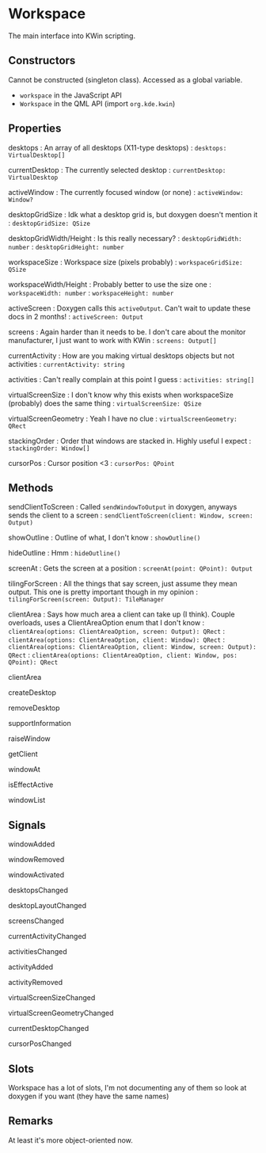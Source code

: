 # Workspace

The main interface into KWin scripting.

## Constructors

Cannot be constructed (singleton class). Accessed as a global variable.
* `workspace` in the JavaScript API
* `Workspace` in the QML API (import `org.kde.kwin`)

## Properties

desktops
: An array of all desktops (X11-type desktops)
: `desktops: VirtualDesktop[]`

currentDesktop
: The currently selected desktop
: `currentDesktop: VirtualDesktop`

activeWindow
: The currently focused window (or none)
: `activeWindow: Window?`

desktopGridSize
: Idk what a desktop grid is, but doxygen doesn't mention it
: `desktopGridSize: QSize`

desktopGridWidth/Height
: Is this really necessary?
: `desktopGridWidth: number`
: `desktopGridHeight: number`

workspaceSize
: Workspace size (pixels probably)
: `workspaceGridSize: QSize`

workspaceWidth/Height
: Probably better to use the size one
: `workspaceWidth: number`
: `workspaceHeight: number`

activeScreen
: Doxygen calls this `activeOutput`. Can't wait to update these docs in 2 months!
: `activeScreen: Output`

screens
: Again harder than it needs to be. I don't care about the monitor manufacturer, I just want to work with KWin
: `screens: Output[]`

currentActivity
: How are you making virtual desktops objects but not activities
: `currentActivity: string`

activities
: Can't really complain at this point I guess
: `activities: string[]`

virtualScreenSize
: I don't know why this exists when workspaceSize (probably) does the same thing
: `virtualScreenSize: QSize`

virtualScreenGeometry
: Yeah I have no clue
: `virtualScreenGeometry: QRect`

stackingOrder
: Order that windows are stacked in. Highly useful I expect
: `stackingOrder: Window[]`

cursorPos
: Cursor position <3
: `cursorPos: QPoint`

## Methods

sendClientToScreen
: Called `sendWindowToOutput` in doxygen, anyways sends the client to a screen
: `sendClientToScreen(client: Window, screen: Output)`

showOutline
: Outline of what, I don't know
: `showOutline()`

hideOutline
: Hmm
: `hideOutline()`

screenAt
: Gets the screen at a position
: `screenAt(point: QPoint): Output`

tilingForScreen
: All the things that say screen, just assume they mean output. This one is pretty important though in my opinion
: `tilingForScreen(screen: Output): TileManager`

clientArea
: Says how much area a client can take up (I think). Couple overloads, uses a ClientAreaOption enum that I don't know
: `clientArea(options: ClientAreaOption, screen: Output): QRect`
: `clientArea(options: ClientAreaOption, client: Window): QRect`
: `clientArea(options: ClientAreaOption, client: Window, screen: Output): QRect`
: `clientArea(options: ClientAreaOption, client: Window, pos: QPoint): QRect`

clientArea

createDesktop

removeDesktop

supportInformation

raiseWindow

getClient

windowAt

isEffectActive

windowList

## Signals

windowAdded

windowRemoved

windowActivated

desktopsChanged

desktopLayoutChanged

screensChanged

currentActivityChanged

activitiesChanged

activityAdded

activityRemoved

virtualScreenSizeChanged

virtualScreenGeometryChanged

currentDesktopChanged

cursorPosChanged

## Slots

Workspace has a lot of slots, I'm not documenting any of them so look at doxygen if you want (they have the same names)

## Remarks

At least it's more object-oriented now.